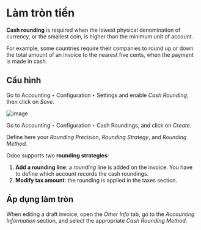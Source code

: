 # Làm tròn tiền

**Cash rounding** is required when the lowest physical denomination
of currency, or the smallest coin, is higher than the minimum unit
of account.

For example, some countries require their companies to round up or
down the total amount of an invoice to the nearest five cents, when
the payment is made in cash.

## Cấu hình

Go to Accounting ‣ Configuration ‣ Settings
and enable *Cash Rounding*, then click on *Save*.

![image](applications/finance/accounting/customer_invoices/cash_rounding/cash_rounding01.png)

Go to Accounting ‣ Configuration ‣ Cash Roundings,
and click on *Create*.

Define here your *Rounding Precision*, *Rounding Strategy*, and
*Rounding Method*.

Odoo supports two **rounding strategies**:

1. **Add a rounding line**: a *rounding* line is added on the invoice.
   You have to define which account records the cash roundings.
2. **Modify tax amount**: the rounding is applied in the taxes section.

## Áp dụng làm tròn

When editing a draft invoice, open the *Other Info* tab, go to the
*Accounting Information* section, and select the appropriate *Cash
Rounding Method*.
